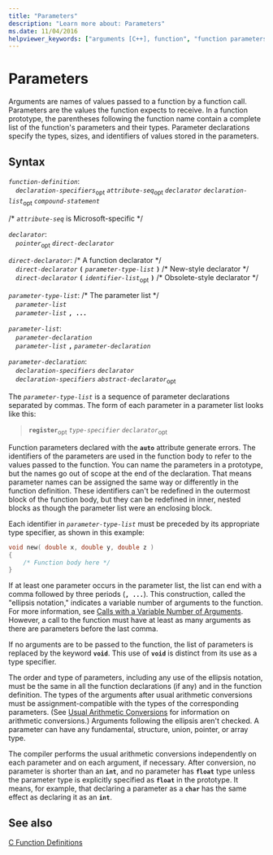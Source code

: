 ```yaml
---
title: "Parameters"
description: "Learn more about: Parameters"
ms.date: 11/04/2016
helpviewer_keywords: ["arguments [C++], function", "function parameters", "parameters [C++]", "function arguments, vs. parameters", "parameters [C++], function", "functions [C], parameters", "function parameters, syntax", "ellipsis (...), parameters", "... ellipsis"]
---
```

# Parameters

Arguments are names of values passed to a function by a function call. Parameters are the values the function expects to receive. In a function prototype, the parentheses following the function name contain a complete list of the function's parameters and their types. Parameter declarations specify the types, sizes, and identifiers of values stored in the parameters.

## Syntax

*`function-definition`*:\
&emsp;*`declaration-specifiers`*<sub>opt</sub> *`attribute-seq`*<sub>opt</sub> *`declarator`* *`declaration-list`*<sub>opt</sub> *`compound-statement`*

/\* *`attribute-seq`* is Microsoft-specific \*/

*`declarator`*:\
&emsp;*`pointer`*<sub>opt</sub> *`direct-declarator`*

*`direct-declarator`*: /\* A function declarator \*/\
&emsp;*`direct-declarator`*  **`(`**  *`parameter-type-list`*  **`)`** /\* New-style declarator \*/\
&emsp;*`direct-declarator`*  **`(`**  *`identifier-list`*<sub>opt</sub> **`)`** /\* Obsolete-style declarator \*/

*`parameter-type-list`*: /\* The parameter list \*/\
&emsp;*`parameter-list`* \
&emsp;*`parameter-list`* **`, ...`**

*`parameter-list`*:\
&emsp;*`parameter-declaration`*\
&emsp;*`parameter-list`* **`,`**  *`parameter-declaration`*

*`parameter-declaration`*:\
&emsp;*`declaration-specifiers`* *`declarator`*\
&emsp;*`declaration-specifiers`* *`abstract-declarator`*<sub>opt</sub>

The *`parameter-type-list`* is a sequence of parameter declarations separated by commas. The form of each parameter in a parameter list looks like this:

> **`register`**<sub>opt</sub> *`type-specifier`* *`declarator`*<sub>opt</sub>

Function parameters declared with the **`auto`** attribute generate errors. The identifiers of the parameters are used in the function body to refer to the values passed to the function. You can name the parameters in a prototype, but the names go out of scope at the end of the declaration. That means parameter names can be assigned the same way or differently in the function definition. These identifiers can't be redefined in the outermost block of the function body, but they can be redefined in inner, nested blocks as though the parameter list were an enclosing block.

Each identifier in *`parameter-type-list`* must be preceded by its appropriate type specifier, as shown in this example:

```C
void new( double x, double y, double z )
{
    /* Function body here */
}
```

If at least one parameter occurs in the parameter list, the list can end with a comma followed by three periods (**`, ...`**). This construction, called the "ellipsis notation," indicates a variable number of arguments to the function. For more information, see [Calls with a Variable Number of Arguments](../c-language/calls-with-a-variable-number-of-arguments.md). However, a call to the function must have at least as many arguments as there are parameters before the last comma.

If no arguments are to be passed to the function, the list of parameters is replaced by the keyword **`void`**. This use of **`void`** is distinct from its use as a type specifier.

The order and type of parameters, including any use of the ellipsis notation, must be the same in all the function declarations (if any) and in the function definition. The types of the arguments after usual arithmetic conversions must be assignment-compatible with the types of the corresponding parameters. (See [Usual Arithmetic Conversions](../c-language/usual-arithmetic-conversions.md) for information on arithmetic conversions.) Arguments following the ellipsis aren't checked. A parameter can have any fundamental, structure, union, pointer, or array type.

The compiler performs the usual arithmetic conversions independently on each parameter and on each argument, if necessary. After conversion, no parameter is shorter than an **`int`**, and no parameter has **`float`** type unless the parameter type is explicitly specified as **`float`** in the prototype. It means, for example, that declaring a parameter as a **`char`** has the same effect as declaring it as an **`int`**.

## See also

[C Function Definitions](../c-language/c-function-definitions.md)
